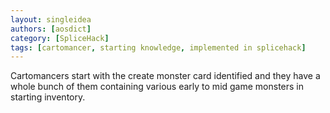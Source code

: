 ```yaml
---
layout: singleidea
authors: [aosdict]
category: [SpliceHack]
tags: [cartomancer, starting knowledge, implemented in splicehack]
---
```

Cartomancers start with the create monster card identified and they have a whole bunch of them containing various early to mid game monsters in starting inventory.
